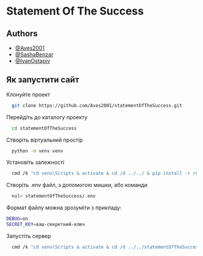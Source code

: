 
# Statement Of The Success


## Authors

- [@Aves2001](https://www.github.com/Aves2001)
- [@SashaBenzar](https://www.github.com/SashaBenzar)
- [@IvanOstapiv](https://www.github.com/IvanOstapiv)


## Як запустити сайт

Клонуйте проект

```bash
  git clone https://github.com/Aves2001/statementOfTheSuccess.git
```

Перейдіть до каталогу проекту

```bash
  cd statementOfTheSuccess
```

Створіть віртуальний простір

```bash
  python -m venv venv
```

Установіть залежності

```bash
  cmd /k "cd venv\Scripts & activate & cd /d ../../ & pip install -r requirements.txt"
```

Створіть .env файл, з допомогою мишки, або команди
```bash
  nul> statementOfTheSuccess/.env
```
Формат файлу можна зрозуміти з прикладу:

```bash
DEBUG=on
SECRET_KEY=ваш-секретний-ключ

```

Запустіть сервер

```bash
  cmd /k "cd venv\Scripts & activate & cd /d ../../statementOfTheSuccess & python manage.py runserver"
```
 

